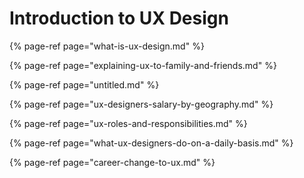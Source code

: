 # Introduction to UX Design

{% page-ref page="what-is-ux-design.md" %}

{% page-ref page="explaining-ux-to-family-and-friends.md" %}

{% page-ref page="untitled.md" %}

{% page-ref page="ux-designers-salary-by-geography.md" %}

{% page-ref page="ux-roles-and-responsibilities.md" %}

{% page-ref page="what-ux-designers-do-on-a-daily-basis.md" %}

{% page-ref page="career-change-to-ux.md" %}



